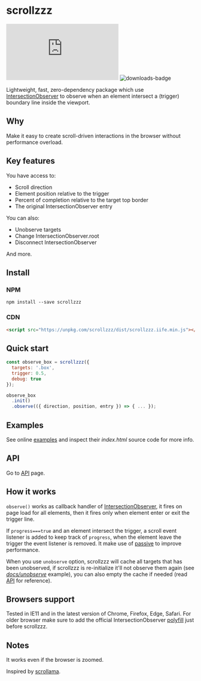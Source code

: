 # scrollzzz

![size-badge](https://img.shields.io/github/size/pldg/scrollzzz/dist/scrollzzz.esm.min.js)
![downloads-badge](https://img.shields.io/npm/dt/scrollzzz.svg)

Lightweight, fast, zero-dependency package which use [IntersectionObserver](https://developer.mozilla.org/en-US/docs/Web/API/Intersection_Observer_API) to observe when an element intersect a (trigger) boundary line inside the viewport.

## Why

Make it easy to create scroll-driven interactions in the browser without performance overload.

## Key features

You have access to:

- Scroll direction
- Element position relative to the trigger
- Percent of completion relative to the target top border
- The original IntersectionObserver entry

You can also:

- Unobserve targets
- Change IntersectionObserver.root
- Disconnect IntersectionObserver

And more.

## Install

### NPM

`npm install --save scrollzzz`

### CDN

```html
<script src="https://unpkg.com/scrollzzz/dist/scrollzzz.iife.min.js"></script>
```

## Quick start

```js
const observe_box = scrollzzz({
  targets: '.box',
  trigger: 0.5,
  debug: true
});

observe_box
  .init()
  .observe(({ direction, position, entry }) => { ... });
```

## Examples

See online [examples](https://pldg.github.io/scrollzzz/) and inspect their *index.html* source code for more info.

## API

Go to [API](api.md) page.

## How it works

`observe()` works as callback handler of [IntersectionObserver](https://developer.mozilla.org/en-US/docs/Web/API/Intersection_Observer_API), it fires on page load for all elements, then it fires only when element enter or exit the trigger line.

If `progress===true` and an element intersect the trigger, a scroll event listener is added to keep track of `progress`, when the element leave the trigger the event listener is removed. It make use of [passive](https://developer.mozilla.org/en-US/docs/Web/API/EventTarget/addEventListener#Improving_scrolling_performance_with_passive_listeners) to improve performance.

When you use `unobserve` option, scrollzzz will cache all targets that has been unobserved, if scrollzzz is re-initialize it'll not observe them again (see [*docs/unobserve*](docs/unobserve/index.html) example), you can also empty the cache if needed (read [API](api.md) for reference).

## Browsers support

Tested in IE11 and in the latest version of Chrome, Firefox, Edge, Safari. For older browser make sure to add the official IntersectionObserver [polyfill](https://github.com/w3c/IntersectionObserver/tree/master/polyfill) just before scrollzzz.

## Notes

It works even if the browser is zoomed.

Inspired by [scrollama](https://github.com/russellgoldenberg/scrollama/).
